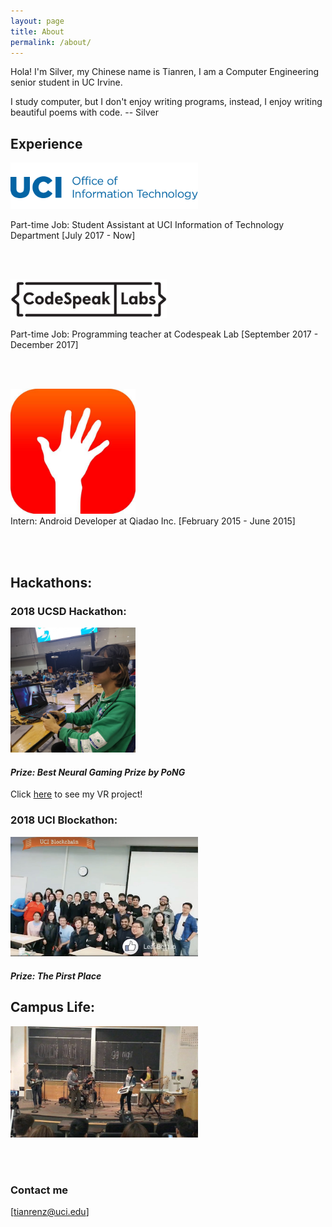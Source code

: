 ```yaml
---
layout: page
title: About
permalink: /about/
---
```


Hola! I'm Silver, my Chinese name is Tianren, I am a  Computer Engineering senior student in UC Irvine. 

<!-- font: frutiger -->I study computer, but I don't enjoy writing programs, instead, I enjoy writing beautiful poems with code. -- Silver

<br/>


## Experience

<img width="300" src="/images/oit-wordmark.png">  <br/>

Part-time Job: Student Assistant at UCI Information of Technology Department  [July 2017 - Now]

<br/>
<br/>

<img width="250" src="/images/codespeaklab.jpg">  <br/>

Part-time Job: Programming teacher at Codespeak Lab   [September 2017 - December 2017]

<br/>
<br/>


<img width="200" src="/images/qiadao.jpg">  <br/>
Intern: Android Developer at Qiadao Inc.  [February 2015 - June 2015]


<br/>
<br/>

## __Hackathons:__
### __2018 UCSD Hackathon__:<br/>
<img width="200" src="/images/aboutme/sdhack1.jpg">  <br/>
#### _Prize: Best Neural Gaming Prize by PoNG_ <br/>
Click [here](https://devpost.com/software/starlight-3nhx1d) to see my VR project!
<br/>

### __2018 UCI Blockathon__:<br/>
<img width="300" src="/images/aboutme/blockathon.jpg">  <br/>
#### _Prize: The Pirst Place_

## __Campus Life:__

<img width="300" src="/images/band.jpg">  <br/>

<br/>
<br/>



### Contact me

[tianrenz@uci.edu]


